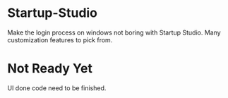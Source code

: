 # Startup-Studio
Make the login process on windows not boring with Startup Studio. Many customization features to pick from.

# Not Ready Yet
UI done code need to be finished.
